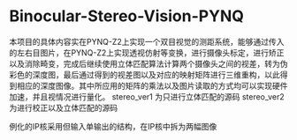 # Binocular-Stereo-Vision-PYNQ
本项目的具体内容实在PYNQ-Z2上实现一个双目视觉的测距系统，能够通过传入的左右目图片，在PYNQ-Z2上实现透视仿射等变换，进行摄像头标定，进行矫正以及消除畸变，完成后继续使用立体匹配算法计算两个摄像头之间的视差，转为伪彩色的深度图，最后通过得到的视差图以及对应的映射矩阵进行三维重构，以此得到相应的深度图像。其中所应用的矩阵的乘法以及图片读取的方式均可以实现硬件加速，并且视情况进行量化。
stereo_ver1 为只进行立体匹配的源码
stereo_ver2 为进行校正以及立体匹配的源码

例化的IP核采用但输入单输出的结构，在IP核中拆为两幅图像

